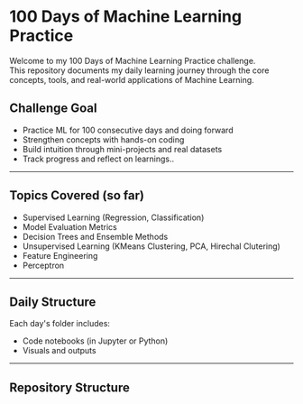 # 100 Days of Machine Learning Practice

Welcome to my 100 Days of Machine Learning Practice challenge.  
This repository documents my daily learning journey through the core concepts, tools, and real-world applications of Machine Learning.

## Challenge Goal

- Practice ML for 100 consecutive days and doing forward
- Strengthen concepts with hands-on coding
- Build intuition through mini-projects and real datasets
- Track progress and reflect on learnings..

---

## Topics Covered (so far)
- Supervised Learning (Regression, Classification)
- Model Evaluation Metrics
- Decision Trees and Ensemble Methods
- Unsupervised Learning (KMeans Clustering, PCA, Hirechal Clutering)
- Feature Engineering
- Perceptron

---

## Daily Structure
Each day's folder includes:
- Code notebooks (in Jupyter or Python)
- Visuals and outputs

---

## Repository Structure
